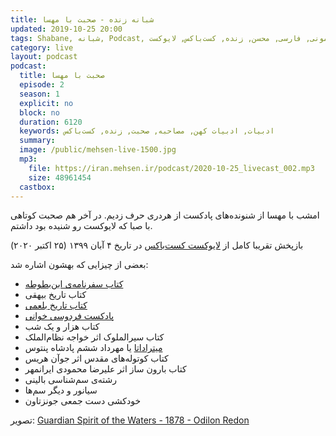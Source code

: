 ```yaml
---
title: شبانه زنده - صحبت با مهسا
updated: 2019-10-25 20:00
tags: Shabane, شبانه, Podcast, پادکست, صحبت, خودمونی, فارسی, محسن, زنده, کست‌باکس, لایوکست, castbox, livecast
category: live
layout: podcast
podcast:
  title: صحبت با مهسا
  episode: 2
  season: 1
  explicit: no
  block: no
  duration: 6120
  keywords: ادبیات, ادبیات کهن, مصاحبه, صحبت, زنده, کست‌باکس
  summary: 
  image: /public/mehsen-live-1500.jpg
  mp3: 
    file: https://iran.mehsen.ir/podcast/2020-10-25_livecast_002.mp3
    size: 48961454
  castbox: 
---
```


امشب با مهسا از شنونده‌های پادکست از هردری حرف زدیم. در آخر هم صحبت کوتاهی با صبا که لایوکست رو شنیده بود داشتم.

<!--more-->

بازپخش تقریبا کامل از [لایوکست کست‌باکس](https://castbox.fm/vlva/9286388) در تاریخ ۴ آبان ۱۳۹۹ (۲۵ اکتبر ۲۰۲۰)

بعضی از چیزایی که بهشون اشاره شد:

- [کتاب سفرنامه‌ی ابن‌بطوطه](https://mehsen.ir/buy/rihla)
- کتاب تاریخ بیهقی
- [کتاب تاریخ بلعمی](https://mehsen.ir/buy/balami)
- [پادکست فردوسی خوانی](https://readingferdowsi.com/%d8%a7%d8%b2-%da%a9%d8%ac%d8%a7-%d8%a8%d8%b4%d9%86%d9%88%db%8c%d9%85/)
- کتاب هزار و یک شب
- کتاب سیرالملوک اثر خواجه نظام‌الملک
- [میتراداتا](https://fa.wikipedia.org/wiki/%D9%85%D9%87%D8%B1%D8%AF%D8%A7%D8%AF_%D8%B4%D8%B4%D9%85_%28%D9%BE%D9%86%D8%AA%D9%88%D8%B3%29) یا مهرداد ششم پادشاه پنتوس
- کتاب کوتوله‌های مقدس اثر جوآن هریس
- کتاب بارون ساز اثر علیرضا محمودی ایرانمهر
- رشته‌ی سم‌شناسی بالینی
- سیانور و دیگر سم‌ها
- خودکشی دست جمعی جونزتاون

تصویر: [Guardian Spirit of the Waters - 1878 - Odilon Redon](https://www.artic.edu/artworks/90316/guardian-spirit-of-the-waters)
